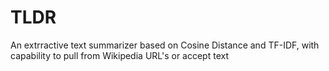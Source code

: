 # TLDR
An extrractive text summarizer based on Cosine Distance and TF-IDF, with capability to pull from Wikipedia URL's or accept text
